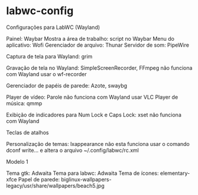 # labwc-config
Configurações para LabWC (Wayland)

Painel: Waybar
Mostra a área de trabalho: script no Waybar
Menu do aplicativo: Wofi
Gerenciador de arquivo: Thunar
Servidor de som: PipeWire

Captura de tela para Wayland: grim

Gravação de tela no Wayland: SimpleScreenRecorder, FFmpeg não funciona com Wayland usar o wf-recorder

Gerenciador de papéis de parede: Azote, swaybg

Player de vídeo: Parole não funciona com Wayland usar VLC
Player de música: qmmp

Exibição de indicadores para Num Lock e Caps Lock: xset  não funciona com Wayland

Teclas de atalhos


Personalização de temas: lxappearance não esta funciona usar o comando dconf write... e altera o arquivo ~/.config/labwc/rc.xml

Modelo 1

Tema gtk: Adwaita
Tema para labwc: Adwaita
Tema de ícones: elementary-xfce
Papel de parede: biglinux-wallpapers-legacy/usr/share/wallpapers/beach5.jpg
